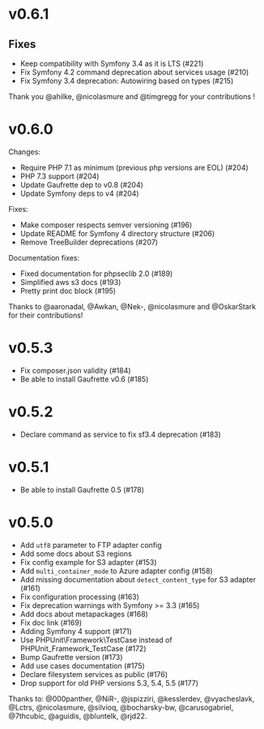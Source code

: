 v0.6.1
======

## Fixes

- Keep compatibility with Symfony 3.4 as it is LTS (#221)
- Fix Symfony 4.2 command deprecation about services usage (#210)
- Fix Symfony 3.4 deprecation: Autowiring based on types (#215)

Thank you @ahilke, @nicolasmure and @timgregg for your contributions ! 

v0.6.0
======

Changes:
- Require PHP 7.1 as minimum (previous php versions are EOL) (#204)
- PHP 7.3 support (#204)
- Update Gaufrette dep to v0.8 (#204)
- Update Symfony deps to v4 (#204)

Fixes:
- Make composer respects semver versioning (#196)
- Update README for Symfony 4 directory structure (#206)
- Remove TreeBuilder deprecations (#207)

Documentation fixes:
- Fixed documentation for phpseclib 2.0 (#189)
- Simplified aws s3 docs (#193)
- Pretty print doc block (#195)

Thanks to @aaronadal, @Awkan, @Nek-, @nicolasmure and @OskarStark for their
contributions!

v0.5.3
======

- Fix composer.json validity (#184)
- Be able to install Gaufrette v0.6 (#185)

v0.5.2
======

- Declare command as service to fix sf3.4 deprecation (#183)

v0.5.1
======

- Be able to install Gaufrette 0.5 (#178)

v0.5.0
======

* Add `utf8` parameter to FTP adapter config
* Add some docs about S3 regions
* Fix config example for S3 adapter (#153)
* Add `multi_container_mode` to Azure adapter config (#158)
* Add missing documentation about `detect_content_type` for S3 adapter (#161)
* Fix configuration processing (#163)
* Fix deprecation warnings with Symfony >= 3.3 (#165)
* Add docs about metapackages (#168)
* Fix doc link (#169)
* Adding Symfony 4 support (#171)
* Use PHPUnit\Framework\TestCase instead of PHPUnit_Framework_TestCase (#172)
* Bump Gaufrette version (#173)
* Add use cases documentation (#175)
* Declare filesystem services as public (#176)
* Drop support for old PHP versions 5.3, 5.4, 5.5 (#177)

Thanks to: @000panther, @NiR-, @jspizziri, @kesslerdev, @vyacheslavk, @Lctrs, @nicolasmure, @silvioq, @bocharsky-bw, @carusogabriel, @7thcubic, @aguidis, @bluntelk, @rjd22.
